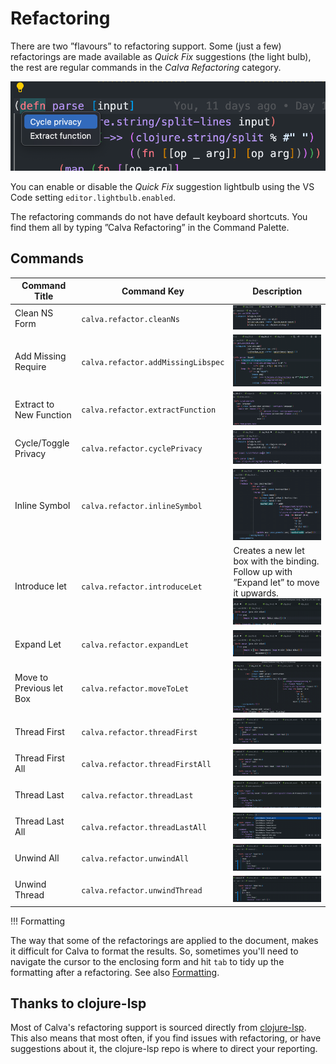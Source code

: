 # Refactoring

There are two ”flavours” to refactoring support. Some (just a few) refactorings are made available as _Quick Fix_ suggestions (the light bulb), the rest are regular commands in the *Calva Refactoring* category.

![](images/refactoring/quick-fix.png)

You can enable or disable the _Quick Fix_ suggestion lightbulb using the VS Code setting `editor.lightbulb.enabled`.

The refactoring commands do not have default keyboard shortcuts. You find them all by typing ”Calva Refactoring” in the Command Palette.

## Commands

Command Title | Command Key | Description
------------- | ----------- | -----------
Clean NS Form | `calva.refactor.cleanNs` | ![](images/refactoring/cleanNs.gif)
Add Missing Require | `calva.refactor.addMissingLibspec` | ![](images/refactoring/addMissingLibspec.gif)
Extract to New Function | `calva.refactor.extractFunction` | ![](images/refactoring/extractFunction.gif)
Cycle/Toggle Privacy | `calva.refactor.cyclePrivacy` | ![](images/refactoring/cyclePrivacy.gif)
Inline Symbol | `calva.refactor.inlineSymbol` | ![](images/refactoring/inlineSymbol.gif)
Introduce let | `calva.refactor.introduceLet` | Creates a new let box with the binding. Follow up with ”Expand let” to move it upwards.<br>![](images/refactoring/introduceLet.gif)
Expand Let | `calva.refactor.expandLet` | ![](images/refactoring/expandLet.gif)
Move to Previous let Box | `calva.refactor.moveToLet` | ![](images/refactoring/moveToLet.gif)
Thread First | `calva.refactor.threadFirst` | ![](images/refactoring/threadFirst.gif)
Thread First All | `calva.refactor.threadFirstAll` | ![](images/refactoring/threadFirstAll.gif)
Thread Last | `calva.refactor.threadLast` | ![](images/refactoring/threadLast.gif)
Thread Last All | `calva.refactor.threadLastAll` | ![](images/refactoring/threadLastAll.gif)
Unwind All | `calva.refactor.unwindAll` | ![](images/refactoring/unwindAll.gif)
Unwind Thread | `calva.refactor.unwindThread` | ![](images/refactoring/unwindThread.gif)

!!! Formatting

The way that some of the refactorings are applied to the document, makes it difficult for Calva to format the results. So, sometimes you'll need to navigate the cursor to the enclosing form and hit `tab` to tidy up the formatting after a refactoring. See also [Formatting](formatting.md).

## Thanks to clojure-lsp

Most of Calva's refactoring support is sourced directly from [clojure-lsp](https://github.com/snoe/clojure-lsp). This also means that most often, if you find issues with refactoring, or have suggestions about it, the clojure-lsp repo is where to direct your reporting.